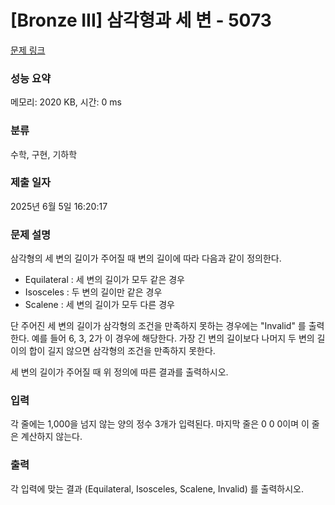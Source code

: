 # [Bronze III] 삼각형과 세 변 - 5073 

[문제 링크](https://www.acmicpc.net/problem/5073) 

### 성능 요약

메모리: 2020 KB, 시간: 0 ms

### 분류

수학, 구현, 기하학

### 제출 일자

2025년 6월 5일 16:20:17

### 문제 설명

<p>삼각형의 세 변의 길이가 주어질 때 변의 길이에 따라 다음과 같이 정의한다.</p>

<ul>
	<li>Equilateral :  세 변의 길이가 모두 같은 경우</li>
	<li>Isosceles : 두 변의 길이만 같은 경우</li>
	<li>Scalene : 세 변의 길이가 모두 다른 경우</li>
</ul>

<p>단 주어진 세 변의 길이가 삼각형의 조건을 만족하지 못하는 경우에는 "Invalid" 를 출력한다. 예를 들어 6, 3, 2가 이 경우에 해당한다. 가장 긴 변의 길이보다 나머지 두 변의 길이의 합이 길지 않으면 삼각형의 조건을 만족하지 못한다.</p>

<p>세 변의 길이가 주어질 때 위 정의에 따른 결과를 출력하시오.</p>

### 입력 

 <p>각 줄에는 1,000을 넘지 않는 양의 정수 3개가 입력된다. 마지막 줄은 0 0 0이며 이 줄은 계산하지 않는다.</p>

### 출력 

 <p>각 입력에 맞는 결과 (Equilateral, Isosceles, Scalene, Invalid) 를 출력하시오.</p>

